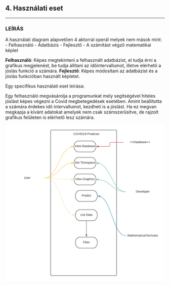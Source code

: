## 4. Használati eset
---

### LEÍRÁS

A használati diagram alapvetően 4 aktorral operál melyek nem mások mint:
    - Felhasználó
    - Adatbázis
    - Fejlesztő
    - A számítást végző matematikai képlet

**Felhasználó**: Képes megtekinteni a felhasznált adatbázist, el tudja érni a grafikus megjelenést, be tudja állítani az időintervallumot, illetve elérhető a jóslás funkció a számára.
**Fejlesztő**: Képes módosítani az adatbázist és a jóslás funkcióban használt képletet.

Egy specifikus használati eset leírása:

Egy felhasználó megvásárolja a programunkat mely segítségével hiteles jóslást képes végezni a Covid megbetegedések esetében.
Amint beállította a számára érdekes idő intervallumot, kezdheti is a jóslást. Ha ez megvan megkapja a kívánt adatokat amelyek nem csak
számszerűsítve, de rajzolt grafikus felületen is elérhető lesz számára.

![Image](https://github.com/utassydenis/AFP2021_1_K0800_Csapat4_Covid_Big/blob/main/pictures/CovidUseCaseDatabase.png)